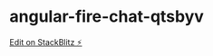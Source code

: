 # angular-fire-chat-qtsbyv

[Edit on StackBlitz ⚡️](https://stackblitz.com/edit/angular-fire-chat-qtsbyv)
